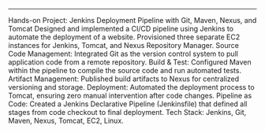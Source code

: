 --------------------------------------------
Hands-on Project: Jenkins Deployment Pipeline with Git, Maven, Nexus, and Tomcat
Designed and implemented a CI/CD pipeline using Jenkins to automate the deployment of a website. Provisioned three separate EC2 instances for Jenkins, Tomcat, and Nexus Repository Manager.
Source Code Management: Integrated Git as the version control system to pull application code from a remote repository.
Build & Test: Configured Maven within the pipeline to compile the source code and run automated tests.
Artifact Management: Published build artifacts to Nexus for centralized versioning and storage.
Deployment: Automated the deployment process to Tomcat, ensuring zero manual intervention after code changes.
Pipeline as Code: Created a Jenkins Declarative Pipeline (Jenkinsfile) that defined all stages from code checkout to final deployment.
Tech Stack: Jenkins, Git, Maven, Nexus, Tomcat, EC2, Linux.
